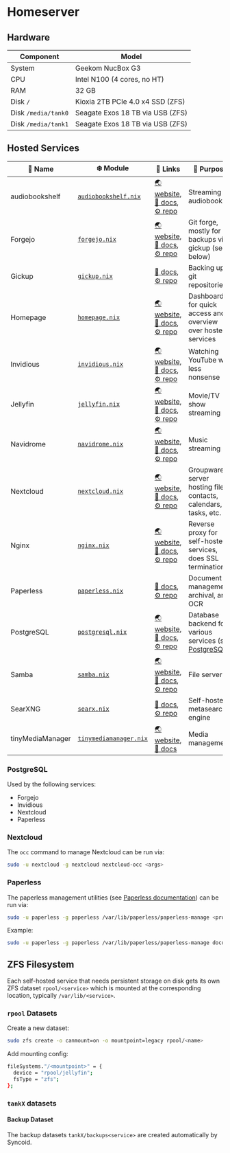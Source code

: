 # Homeserver

## Hardware

| Component           | Model                            |
| ------------------- | -------------------------------- |
| System              | Geekom NucBox G3                 |
| CPU                 | Intel N100 (4 cores, no HT)      |
| RAM                 | 32 GB                            |
| Disk `/`            | Kioxia 2TB PCIe 4.0 x4 SSD (ZFS) |
| Disk `/media/tank0` | Seagate Exos 18 TB via USB (ZFS) |
| Disk `/media/tank1` | Seagate Exos 18 TB via USB (ZFS) |

## Hosted Services

| :name_badge: Name | :snowflake: Module                                                 | :link: Links                                                                                                                                                                       | :speech_balloon: Purpose                                              |
| ----------------- | ------------------------------------------------------------------ | ---------------------------------------------------------------------------------------------------------------------------------------------------------------------------------- | --------------------------------------------------------------------- |
| audiobookshelf    | [`audiobookshelf.nix`](../nixos/homeserver/audiobookshelf.nix)     | [:earth_asia: website](https://www.audiobookshelf.org/), [:closed_book: docs](https://www.audiobookshelf.org/docs), [:gear: repo](https://github.com/advplyr/audiobookshelf)       | Streaming audiobooks                                                  |
| Forgejo           | [`forgejo.nix`](../nixos/homeserver/forgejo.nix)                   | [:earth_asia: website](https://forgejo.org/), [:closed_book: docs](https://forgejo.org/docs/latest/), [:gear: repo](https://codeberg.org/forgejo/forgejo)                          | Git forge, mostly for backups via gickup (see below)                  |
| Gickup            | [`gickup.nix`](../nixos/homeserver/gickup.nix)                     | [:closed_book: docs](https://cooperspencer.github.io/gickup-documentation/), [:gear: repo](https://github.com/cooperspencer/gickup)                                                | Backing up git repositories                                           |
| Homepage          | [`homepage.nix`](../nixos/homeserver/homepage.nix)                 | [:earth_asia: website](https://gethomepage.dev/), [:closed_book: docs](https://gethomepage.dev/widgets/), [:gear: repo](https://github.com/gethomepage/homepage)                   | Dashboard for quick access and overview over hosted services          |
| Invidious         | [`invidious.nix`](../nixos/homeserver/invidious.nix)               | [:earth_asia: website](https://invidious.io/), [:closed_book: docs](https://docs.invidious.io/), [:gear: repo](https://github.com/iv-org/invidious)                                | Watching YouTube with less nonsense                                   |
| Jellyfin          | [`jellyfin.nix`](../nixos/homeserver/jellyfin.nix)                 | [:earth_asia: website](https://jellyfin.org/), [:closed_book: docs](https://jellyfin.org/docs/), [:gear: repo](https://github.com/jellyfin/jellyfin)                               | Movie/TV show streaming                                               |
| Navidrome         | [`navidrome.nix`](../nixos/homeserver/navidrome.nix)               | [:earth_asia: website](https://www.navidrome.org/), [:closed_book: docs](https://www.navidrome.org/docs/), [:gear: repo](https://github.com/navidrome/navidrome)                   | Music streaming                                                       |
| Nextcloud         | [`nextcloud.nix`](../nixos/homeserver/nextcloud.nix)               | [:earth_asia: website](https://nextcloud.com/), [:closed_book: docs](https://docs.nextcloud.com/server/latest/admin_manual/), [:gear: repo](https://github.com/nextcloud/server)   | Groupware server hosting files, contacts, calendars, tasks, etc.      |
| Nginx             | [`nginx.nix`](../nixos/homeserver/nginx.nix)                       | [:earth_asia: website](https://nginx.org/en/), [:closed_book: docs](https://nginx.org/en/docs/), [:gear: repo](https://github.com/nginx/nginx)                                     | Reverse proxy for self-hosted services, does SSL termination          |
| Paperless         | [`paperless.nix`](../nixos/homeserver/paperless.nix)               | [:closed_book: docs](https://docs.paperless-ngx.com/), [:gear: repo](https://github.com/paperless-ngx/paperless-ngx)                                                               | Document management, archival, and OCR                                |
| PostgreSQL        | [`postgresql.nix`](../nixos/homeserver/postgresql.nix)             | [:earth_asia: website](https://www.postgresql.org/), [:closed_book: docs](https://www.postgresql.org/docs/current/index.html), [:gear: repo](https://github.com/postgres/postgres) | Database backend for various services (see [PostgreSQL](#postgresql)) |
| Samba             | [`samba.nix`](../nixos/homeserver/samba.nix)                       | [:earth_asia: website](https://www.samba.org/), [:closed_book: docs](https://www.samba.org/samba/docs/), [:gear: repo](https://gitlab.com/samba-team/samba)                        | File server                                                           |
| SearXNG           | [`searx.nix`](../nixos/homeserver/searx.nix)                       | [:closed_book: docs](https://docs.searxng.org/), [:gear: repo](https://github.com/searxng/searxng)                                                                                 | Self-hosted metasearch engine                                         |
| tinyMediaManager  | [`tinymediamanager.nix`](../nixos/homeserver/tinymediamanager.nix) | [:earth_asia: website](https://www.tinymediamanager.org/), [:closed_book: docs](https://www.tinymediamanager.org/docs/)                                                            | Media management                                                      |

### PostgreSQL

Used by the following services:

- Forgejo
- Invidious
- Nextcloud
- Paperless

### Nextcloud

The `occ` command to manage Nextcloud can be run via:

```bash
sudo -u nextcloud -g nextcloud nextcloud-occ <args>
```

### Paperless

The paperless management utilities (see [Paperless documentation](https://docs.paperless-ngx.com/administration/#management-commands)) can be run via:

```bash
sudo -u paperless -g paperless /var/lib/paperless/paperless-manage <program> <args>
```

Example:

```bash
sudo -u paperless -g paperless /var/lib/paperless/paperless-manage document_sanity_checker -v 3
```

## ZFS Filesystem

Each self-hosted service that needs persistent storage on disk gets its own ZFS dataset `rpool/<service>` which is mounted at the corresponding location, typically `/var/lib/<service>`.

### `rpool` Datasets

Create a new dataset:

```bash
sudo zfs create -o canmount=on -o mountpoint=legacy rpool/<name>
```

Add mounting config:

```bash
fileSystems."/<mountpoint>" = {
  device = "rpool/jellyfin";
  fsType = "zfs";
};
```

### `tankX` datasets

#### Backup Dataset

The backup datasets `tankX/backups<service>` are created automatically by Syncoid.

